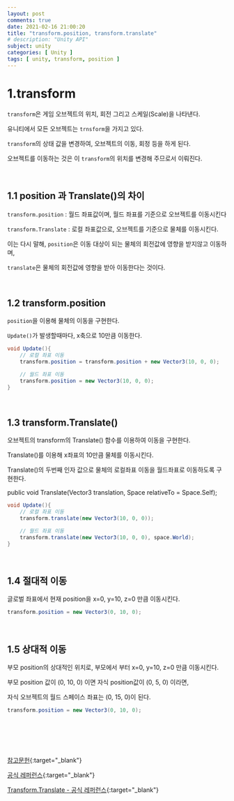 ```yaml
---
layout: post
comments: true
date: 2021-02-16 21:00:20
title: "transform.position, transform.translate"
# description: "Unity API"
subject: unity
categories: [ Unity ]
tags: [ unity, transform, position ]
---
```


# 1.transform

`transform`은 게임 오브젝트의 위치, 회전 그리고 스케일(Scale)을 나타낸다.

유니티에서 모든 오브젝트는 `trnsform`을 가지고 있다.

`transform`의 상태 값을 변경하여, 오브젝트의 이동, 회정 등을 하게 된다.

오브젝트를 이동하는 것은 이 `transform`의 위치를 변경해 주므로서 이뤄진다.

<br>

## 1.1 position 과 Translate()의 차이

`transform.position` : 월드 좌표값이며, 월드 좌표를 기준으로 오브젝트를 이동시킨다

`transform.Translate` : 로컬 좌표값으로, 오브젝트를 기준으로 물체를 이동시킨다.


이는 다시 말해, `position`은 이동 대상이 되는 물체의 회전값에 영향을 받지않고 이동하며,

`translate`은 물체의 회전값에 영향을 받아 이동한다는 것이다. 

<br>

## 1.2 transform.position

`position`을 이용해 물체의 이동을 구현한다.

`Update()`가 발생할때마다, x축으로 10만큼 이동한다.


```c#
void Update(){
    // 로컬 좌표 이동
    transform.position = transform.position + new Vector3(10, 0, 0);

    // 월드 좌표 이동
    transform.position = new Vector3(10, 0, 0);
}
```

<br>

## 1.3 transform.Translate()

오브젝트의 transform의 Translate() 함수를 이용하여 이동을 구현한다.

Translate()를 이용해 x좌표의 10만큼 물체를 이동시킨다.

Translate()의 두번째 인자 값으로 물체의 로컬좌표 이동을 월드좌표로 이동하도록 구현한다.

public void Translate(Vector3 translation, Space relativeTo = Space.Self);


```c#
void Update(){
    // 로컬 좌표 이동
    transform.translate(new Vector3(10, 0, 0));

    // 월드 좌표 이동
    transform.translate(new Vector3(10, 0, 0), space.World);
}
```

<br>

## 1.4 절대적 이동

글로벌 좌표에서 현재 position을 x=0, y=10, z=0 만큼 이동시킨다.

```c#
transform.position = new Vector3(0, 10, 0);
```

<br>

## 1.5 상대적 이동

부모 position의 상대적인 위치로, 부모에서 부터 x=0, y=10, z=0 만큼 이동시킨다.

부모 position 값이 (0, 10, 0) 이면 자식 position값이 (0, 5, 0) 이라면,

자식 오브젝트의 월드 스페이스 좌표는 (0, 15, 0)이 된다.

```c#
transform.position = new Vector3(0, 10, 0);
```

<br>
<br>
<br>
<br>


[참고문헌](https://notyu.tistory.com/23){:target="_blank"}

[공식 레퍼런스](https://docs.unity3d.com/ScriptReference/Transform-position.html){:target="_blank"}

[Transform.Translate - 공식 레퍼런스](https://docs.unity3d.com/kr/530/ScriptReference/Transform.Translate.html){:target="_blank"}